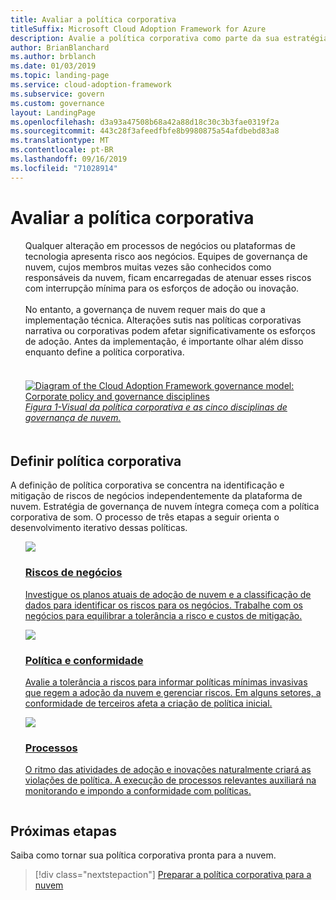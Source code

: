 ```yaml
---
title: Avaliar a política corporativa
titleSuffix: Microsoft Cloud Adoption Framework for Azure
description: Avalie a política corporativa como parte da sua estratégia de governança de nuvem.
author: BrianBlanchard
ms.author: brblanch
ms.date: 01/03/2019
ms.topic: landing-page
ms.service: cloud-adoption-framework
ms.subservice: govern
ms.custom: governance
layout: LandingPage
ms.openlocfilehash: d3a93a47508b68a42a88d18c30c3b3fae0319f2a
ms.sourcegitcommit: 443c28f3afeedfbfe8b9980875a54afdbebd83a8
ms.translationtype: MT
ms.contentlocale: pt-BR
ms.lasthandoff: 09/16/2019
ms.locfileid: "71028914"
---
```

# <a name="evaluate-corporate-policy"></a>Avaliar a política corporativa

<!-- markdownlint-disable MD033 -->

<ul class="panelContent cardsI">
<li style="display: flex; flex-direction: column;">
    <div class="cardSize">
        <div class="cardPadding" style="padding-bottom:10px;">
            <div class="card" style="padding-bottom:10px;">
                <div class="cardText" style="padding-left:0px;">
Qualquer alteração em processos de negócios ou plataformas de tecnologia apresenta risco aos negócios. Equipes de governança de nuvem, cujos membros muitas vezes são conhecidos como responsáveis da nuvem, ficam encarregadas de atenuar esses riscos com interrupção mínima para os esforços de adoção ou inovação.<br/><br/>No entanto, a governança de nuvem requer mais do que a implementação técnica. Alterações sutis nas políticas corporativas narrativa ou corporativas podem afetar significativamente os esforços de adoção. Antes da implementação, é importante olhar além disso enquanto define a política corporativa.<br/><br/>
                </div>
            </div>
        </div>
    </div>
</li>
<li style="display: flex; flex-direction: column;">
    <a href="../_images/operational-transformation-govern-highres.png" style="display: flex; flex-direction: column; flex: 1 0 auto;">
        <div class="cardSize">
            <div class="cardPadding" style="padding-bottom:10px;">
                <div class="card" style="padding-bottom:10px;">
                    <div class="cardText" style="padding-left:0px;">
<img src="../_images/operational-transformation-govern-highres.png" alt="Diagram of the Cloud Adoption Framework governance model: Corporate policy and governance disciplines">
<br/>
<i>Figura 1-Visual da política corporativa e as cinco disciplinas de governança de nuvem.</i>
                    </div>
                </div>
            </div>
        </div>
    </a>
</li>
</ul>

<!-- markdownlint-enable MD033 -->

## <a name="define-corporate-policy"></a>Definir política corporativa

A definição de política corporativa se concentra na identificação e mitigação de riscos de negócios independentemente da plataforma de nuvem. Estratégia de governança de nuvem íntegra começa com a política corporativa de som. O processo de três etapas a seguir orienta o desenvolvimento iterativo dessas políticas.

<!-- markdownlint-disable MD033 -->

<ul class="panelContent cardsF">
<li style="display: flex; flex-direction: column;">
    <a href="./policy-compliance/business-risk.md" style="display: flex; flex-direction: column; flex: 1 0 auto;">
        <div class="cardSize" style="flex: 1 0 auto; display: flex;">
            <div class="cardPadding" style="display: flex;">
                <div class="card">
                    <div class="cardImageOuter">
                        <div class="cardImage">
                            <img src="../_images/govern/business-risk.png" class="x-hidden-focus"/>
                        </div>
                    </div>
                    <div class="cardText">
                        <h3>Riscos de negócios</h3>
                        <p>Investigue os planos atuais de adoção de nuvem e a classificação de dados para identificar os riscos para os negócios. Trabalhe com os negócios para equilibrar a tolerância a risco e custos de mitigação.</p>
                    </div>
                </div>
            </div>
        </div>
    </a>
</li>
<li style="display: flex; flex-direction: column;">
    <a href="./policy-compliance/policy-definition.md" style="display: flex; flex-direction: column; flex: 1 0 auto;">
        <div class="cardSize" style="flex: 1 0 auto; display: flex;">
            <div class="cardPadding" style="display: flex;">
                <div class="card">
                    <div class="cardImageOuter">
                        <div class="cardImage">
                            <img src="../_images/govern/corporate-policy.png" class="x-hidden-focus"/>
                        </div>
                    </div>
                    <div class="cardText">
                        <h3>Política e conformidade</h3>
                        <p>Avalie a tolerância a riscos para informar políticas mínimas invasivas que regem a adoção da nuvem e gerenciar riscos. Em alguns setores, a conformidade de terceiros afeta a criação de política inicial.</p>
                    </div>
                </div>
            </div>
        </div>
    </a>
</li>
<li style="display: flex; flex-direction: column;">
    <a href="./policy-compliance/processes.md" style="display: flex; flex-direction: column; flex: 1 0 auto;">
        <div class="cardSize" style="flex: 1 0 auto; display: flex;">
            <div class="cardPadding" style="display: flex;">
                <div class="card">
                    <div class="cardImageOuter">
                        <div class="cardImage">
                            <img src="../_images/govern/enforcement.png" class="x-hidden-focus"/>
                        </div>
                    </div>
                    <div class="cardText">
                        <h3>Processos</h3>
                        <p>O ritmo das atividades de adoção e inovações naturalmente criará as violações de política. A execução de processos relevantes auxiliará na monitorando e impondo a conformidade com políticas.</p>
                    </div>
                </div>
            </div>
        </div>
    </a>
</li>
</ul>

<!-- markdownlint-enable MD033 -->

## <a name="next-steps"></a>Próximas etapas

Saiba como tornar sua política corporativa pronta para a nuvem.

> [!div class="nextstepaction"]
> [Preparar a política corporativa para a nuvem](./policy-compliance/index.md)
